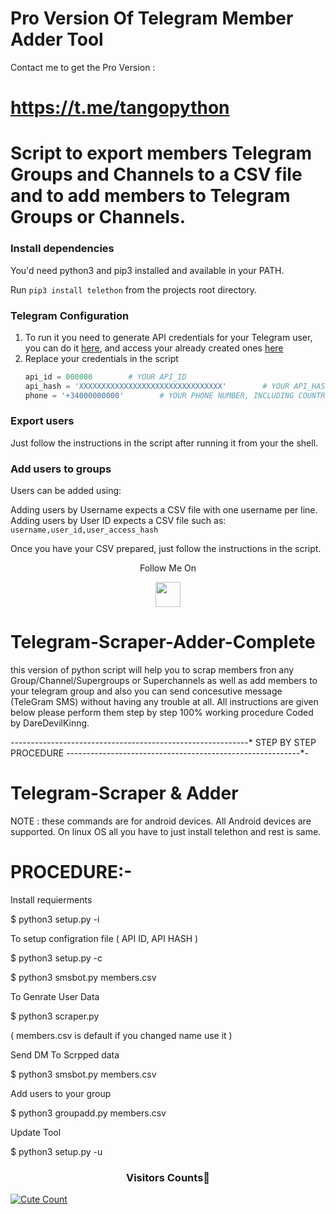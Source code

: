 # Pro Version Of Telegram Member Adder Tool

Contact me to get the Pro Version :

# https://t.me/tangopython
 
# Script to export members Telegram Groups and Channels to a CSV file and to add members to Telegram Groups or Channels.

### Install dependencies

You'd need python3 and pip3 installed and available in your PATH.

Run `pip3 install telethon` from the projects root directory.

### Telegram Configuration

1. To run it you need to generate API credentials for your Telegram user, you can do it [here](https://my.telegram.org), and access your already created ones [here](https://my.telegram.org)
2. Replace your credentials in the script
    ```python
    api_id = 000000        # YOUR API_ID
    api_hash = 'XXXXXXXXXXXXXXXXXXXXXXXXXXXXXXXX'        # YOUR API_HASH
    phone = '+34000000000'        # YOUR PHONE NUMBER, INCLUDING COUNTRY CODE
    ```

### Export users
Just follow the instructions in the script after running it from your the shell.

### Add users to groups

Users can be added using:

Adding users by Username expects a CSV file with one username per line.
Adding users by User ID expects a CSV file such as: `username,user_id,user_access_hash`

Once you have your CSV prepared, just follow the instructions in the script.


<p align="center">
  Follow Me On
</p>
<p align="center">
  <a href="https://youtu.be/DiXvVSzFo0g">
    <img src="https://www.iconsdb.com/icons/preview/red/youtube-4-xxl.png" width="40" height="40">
  </a>
</p>


# Telegram-Scraper-Adder-Complete
this version of python script will help you to scrap members fron any Group/Channel/Supergroups or Superchannels as well as add members to your telegram group and also you can send concesutive message (TeleGram SMS) without having any trouble at all. All instructions are given below please perform them step by step 100% working procedure Coded by DareDevilKinng.

-*-*-*-*-*-*-*-*-*-*-*-*-*-*-*-*-*-*-*-*-*-*-*-*-*-*-*-*-*-*-*-*-*-*-*-*-*-*-*-*-*-*-*-*-*-*-*-*-*-*-*-*-*-*-*-*-*-*-*
                                             STEP BY STEP PROCEDURE 
*-*-*-*-*-*-*-*-*-*-*-*-*-*-*-*-*-*-*-*-*-*-*-*-*-*-*-*-*-*-*-*-*-*-*-*-*-*-*-*-*-*-*-*-*-*-*-*-*-*-*-*-*-*-*-*-*-*-*-

# Telegram-Scraper & Adder

NOTE : these commands are for android devices. All Android devices are supported. On linux OS all you have to just install telethon and rest is same.

# PROCEDURE:-

Install requierments

$ python3 setup.py -i

To setup configration file ( API ID, API HASH )

$ python3 setup.py -c

$ python3 smsbot.py members.csv

To Genrate User Data

$ python3 scraper.py

( members.csv is default if you changed name use it )

Send DM To Scrpped data

$ python3 smsbot.py members.csv

Add users to your group

$ python3 groupadd.py members.csv

Update Tool

$ python3 setup.py -u


<h3 align="center">Visitors Counts👀</h3>
<a href="https://github.com/Amphebian07/Telegram-free-adding-script"><img alt="Cute Count" 
src="https://count.getloli.com/get/@Telegram-free-adding-script?theme=rule34" /></a>
